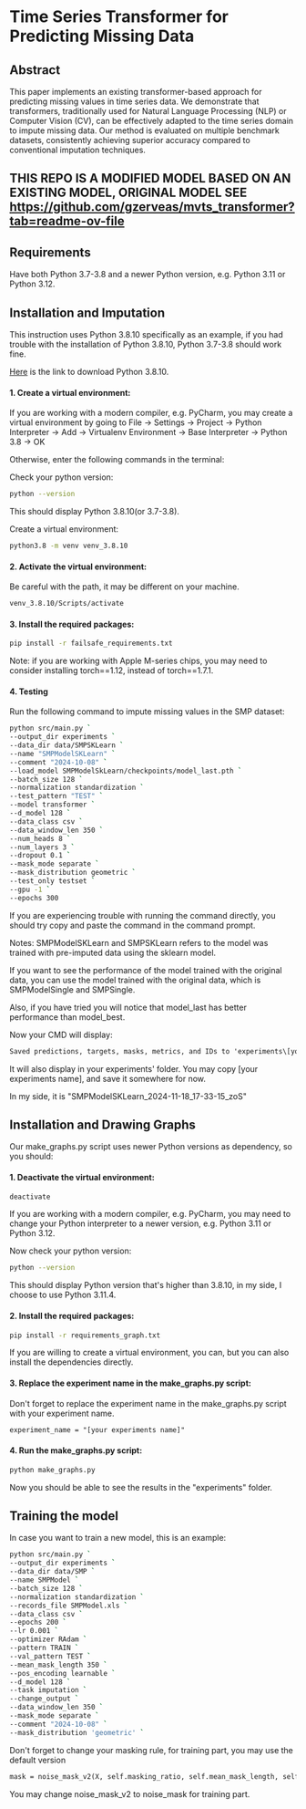 # Time Series Transformer for Predicting Missing Data

## Abstract

This paper implements an existing transformer-based approach for predicting missing values in time series data. We demonstrate that transformers, traditionally used for Natural Language Processing (NLP) or Computer Vision (CV), can be effectively adapted to the time series domain to impute missing data. Our method is evaluated on multiple benchmark datasets, consistently achieving superior accuracy compared to conventional imputation techniques.

## THIS REPO IS A MODIFIED MODEL BASED ON AN EXISTING MODEL, ORIGINAL MODEL SEE https://github.com/gzerveas/mvts_transformer?tab=readme-ov-file

## Requirements
Have both Python 3.7-3.8 and a newer Python version, e.g. Python 3.11 or Python 3.12.

## Installation and Imputation
This instruction uses Python 3.8.10 specifically as an example, if you had trouble with the installation of Python 3.8.10, Python 3.7-3.8 should work fine.

[Here](https://www.python.org/downloads/release/python-3810/) is the link to download Python 3.8.10.

#### 1. Create a virtual environment:
If you are working with a modern compiler, e.g. PyCharm, you may create a virtual environment by going to File -> Settings -> Project -> Python Interpreter -> Add -> Virtualenv Environment -> Base Interpreter -> Python 3.8 -> OK

Otherwise, enter the following commands in the terminal:

Check your python version:
```bash
python --version
```

This should display Python 3.8.10(or 3.7-3.8).

Create a virtual environment:
```bash
python3.8 -m venv venv_3.8.10
```

#### 2. Activate the virtual environment:

Be careful with the path, it may be different on your machine.

```bash
venv_3.8.10/Scripts/activate
```


#### 3. Install the required packages:

```bash
pip install -r failsafe_requirements.txt
```

Note: if you are working with Apple M-series chips, you may need to consider installing torch==1.12, instead of torch==1.7.1.
#### 4. Testing

Run the following command to impute missing values in the SMP dataset:
```bash
python src/main.py `
--output_dir experiments `
--data_dir data/SMPSKLearn `
--name "SMPModelSKLearn" `
--comment "2024-10-08" `
--load_model SMPModelSkLearn/checkpoints/model_last.pth `
--batch_size 128 `
--normalization standardization `
--test_pattern "TEST" `
--model transformer `
--d_model 128 `
--data_class csv `
--data_window_len 350 `
--num_heads 8 `
--num_layers 3 `
--dropout 0.1 `
--mask_mode separate `
--mask_distribution geometric `
--test_only testset `
--gpu -1 `
--epochs 300 
```
If you are experiencing trouble with running the command directly, you should try copy and paste the command in the command prompt.

Notes: SMPModelSKLearn and SMPSKLearn refers to the model was trained with pre-imputed data using the sklearn model. 

If you want to see the performance of the model trained with the original data, you can use the model trained with the original data, which is SMPModelSingle and SMPSingle.

Also, if you have tried you will notice that model_last has better performance than model_best.

Now your CMD will display:
```html
Saved predictions, targets, masks, metrics, and IDs to 'experiments\[your experiments name]\predictions\best_predictions.npz'                                                                                               
```
It will also display in your experiments' folder. You may copy [your experiments name], and save it somewhere for now. 

In my side, it is "SMPModelSKLearn_2024-11-18_17-33-15_zoS"

## Installation and Drawing Graphs

Our make_graphs.py script uses newer Python versions as dependency, so you should:

#### 1. Deactivate the virtual environment:
```bash
deactivate
```
If you are working with a modern compiler, e.g. PyCharm, you may need to change your Python interpreter to a newer version, e.g. Python 3.11 or Python 3.12.

Now check your python version:
```bash
python --version
```
This should display Python version that's higher than 3.8.10, in my side, I choose to use Python 3.11.4.


#### 2. Install the required packages:

```bash
pip install -r requirements_graph.txt
```
If you are willing to create a virtual environment, you can, but you can also install the dependencies directly. 

#### 3. Replace the experiment name in the make_graphs.py script:

Don't forget to replace the experiment name in the make_graphs.py script with your experiment name.

```html
experiment_name = "[your experiments name]"
```

#### 4. Run the make_graphs.py script:

```bash
python make_graphs.py
```

Now you should be able to see the results in the "experiments" folder.

## Training the model

In case you want to train a new model, this is an example: 
```bash
python src/main.py `
--output_dir experiments `
--data_dir data/SMP `
--name SMPModel `
--batch_size 128 `
--normalization standardization `
--records_file SMPModel.xls `
--data_class csv `
--epochs 200 `
--lr 0.001 `
--optimizer RAdam `
--pattern TRAIN `
--val_pattern TEST `
--mean_mask_length 350 `
--pos_encoding learnable `
--d_model 128 `
--task imputation `
--change_output `
--data_window_len 350 `
--mask_mode separate `
--comment "2024-10-08" `
--mask_distribution 'geometric' `
```

Don't forget to change your masking rule, for training part, you may use the default version
```html
mask = noise_mask_v2(X, self.masking_ratio, self.mean_mask_length, self.mode, self.distribution,self.exclude_feats)  # (seq_length, feat_dim) boolean array
```

You may change noise_mask_v2 to noise_mask for training part.